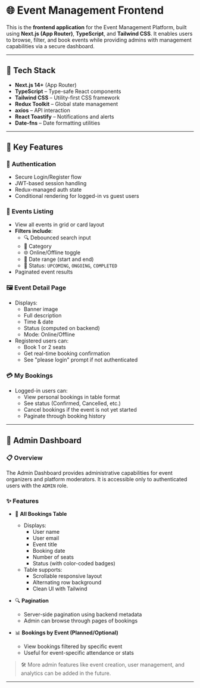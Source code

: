 # 🌐 Event Management Frontend

This is the **frontend application** for the Event Management Platform, built using **Next.js (App Router)**, **TypeScript**, and **Tailwind CSS**. It enables users to browse, filter, and book events while providing admins with management capabilities via a secure dashboard.

---

## 🧰 Tech Stack

- **Next.js 14+** (App Router)
- **TypeScript** – Type-safe React components
- **Tailwind CSS** – Utility-first CSS framework
- **Redux Toolkit** – Global state management
- **axios** – API interaction
- **React Toastify** – Notifications and alerts
- **Date-fns** – Date formatting utilities

---

## 📲 Key Features

### 👤 **Authentication**

- Secure Login/Register flow
- JWT-based session handling
- Redux-managed auth state
- Conditional rendering for logged-in vs guest users

### 📅 **Events Listing**

- View all events in grid or card layout
- **Filters include**:
  - 🔍 Debounced search input
  - 📂 Category
  - 🌐 Online/Offline toggle
  - 📆 Date range (start and end)
  - 📌 Status: `UPCOMING`, `ONGOING`, `COMPLETED`
- Paginated event results

### 🖼️ **Event Detail Page**

- Displays:
  - Banner image
  - Full description
  - Time & date
  - Status (computed on backend)
  - Mode: Online/Offline
- Registered users can:
  - Book 1 or 2 seats
  - Get real-time booking confirmation
  - See "please login" prompt if not authenticated

### 💳 **My Bookings**

- Logged-in users can:
  - View personal bookings in table format
  - See status (Confirmed, Cancelled, etc.)
  - Cancel bookings if the event is not yet started
  - Paginate through booking history

---

## 🔐 Admin Dashboard

### 📋 Overview

The Admin Dashboard provides administrative capabilities for event organizers and platform moderators. It is accessible only to authenticated users with the `ADMIN` role.

### ✨ Features

- 📄 **All Bookings Table**
  - Displays:
    - User name
    - User email
    - Event title
    - Booking date
    - Number of seats
    - Status (with color-coded badges)
  - Table supports:
    - Scrollable responsive layout
    - Alternating row background
    - Clean UI with Tailwind

- 🔍 **Pagination**
  - Server-side pagination using backend metadata
  - Admin can browse through pages of bookings

- 📊 **Bookings by Event (Planned/Optional)**
  - View bookings filtered by specific event
  - Useful for event-specific attendance or stats

> 🛠 More admin features like event creation, user management, and analytics can be added in the future.

---
